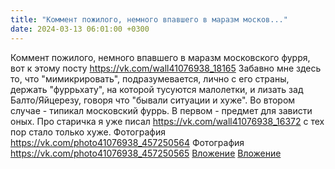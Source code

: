 ```yaml
---
title: "Коммент пожилого, немного впавшего в маразм москов..."
date: 2024-03-13 06:01:00 +0300
---
```


Коммент пожилого, немного впавшего в маразм московского фурря, вот к этому посту https://vk.com/wall41076938_18165
Забавно мне здесь то, что "мимикрировать", подразумевается, лично с его страны, держать "фуррьхату", на которой тусуются малолетки, и лизать зад Балто/Яйцерезу, говоря что "бывали ситуации и хуже".
Во втором случае - типикал московский фуррь. В первом - предмет для зависти оных.
Про старичка я уже писал https://vk.com/wall41076938_16372 с тех пор стало только хуже.
Фотография
<a class="vk-attach" href="https://vk.com/photo41076938_457250564">https://vk.com/photo41076938_457250564</a>
Фотография
<a class="vk-attach" href="https://vk.com/photo41076938_457250565">https://vk.com/photo41076938_457250565</a>
<a class="vk-attach" href="https://vk.com/photo41076938_457250564">Вложение</a>
<a class="vk-attach" href="https://vk.com/photo41076938_457250565">Вложение</a>
